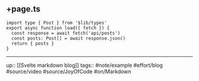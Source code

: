 ## +page.ts

```
import type { Post } from '$lib/types'
export async function load({ fetch }) {
  const response = await fetch('api/posts')
  const posts: Post[] = await response.json()
  return { posts }
}
```

---
up:: [[Svelte markdown blog]]
tags:: #note/example #effort/blog #source/video #source/JoyOfCode #on/Markdown 
